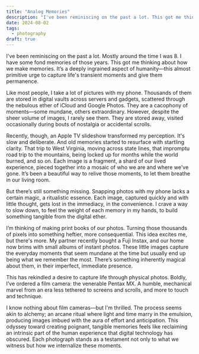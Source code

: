 ```yaml
---
title: "Analog Memories"
description: "I've been reminiscing on the past a lot. This got me thinking about how we make memories. Like most people, I take a lot of pictures with my phone. But they are stored away, visited occasionally during bouts of nostalgia or accidental scrolls. And this has rekindled a desire to capture life through physical photos. Boldly, I’ve ordered a film camera..."
date: 2024-08-02
tags:
  - photography
draft: true
---
```


I've been reminiscing on the past a lot. Mostly around the time I was 8. I have some fond memories of those years. This got me thinking about how we make memories. It’s a deeply ingrained aspect of humanity—this almost primitive urge to capture life's transient moments and give them permanence.

Like most people, I take a lot of pictures with my phone. Thousands of them are stored in digital vaults across servers and gadgets, scattered through the nebulous ether of iCloud and Google Photos. They are a cacophony of moments—some mundane, others extraordinary. However, despite the sheer volume of images, I rarely see them. They are stored away, visited occasionally during bouts of nostalgia or accidental scrolls.

Recently, though, an Apple TV slideshow transformed my perception. It's slow and deliberate. And old memories started to resurface with startling clarity. That trip to West Virginia, moving across state lines, that impromptu road trip to the mountains, being locked up for months while the world burned, and so on. Each image is a fragment, a shard of our lived experience, pieced together into a mosaic of who we are and where we've gone. It’s been a beautiful way to relive those moments, to let them breathe in our living room.

But there’s still something missing. Snapping photos with my phone lacks a certain magic, a ritualistic essence. Each image, captured quickly and with little thought, gets lost in the immediacy, in the convenience. I crave a way to slow down, to feel the weight of each memory in my hands, to build something tangible from the digital ether.

I’m thinking of making print books of our photos. Turning those thousands of pixels into something heftier, more consequential. This idea excites me, but there's more. My partner recently bought a Fuji Instax, and our home now brims with small albums of instant photos. These little images capture the everyday moments that seem mundane at the time but usually end up being what we remember the most. There’s something inherently magical about them, in their imperfect, immediate presence.

This has rekindled a desire to capture life through physical photos. Boldly, I’ve ordered a film camera: the venerable Pentax MX. A humble, mechanical marvel from an era less tethered to screens and scrolls, and more to touch and technique.

I know nothing about film cameras—but I'm thrilled. The process seems akin to alchemy; an arcane ritual where light and time marry in the emulsion, producing images imbued with the aura of effort and anticipation. This odyssey toward creating poignant, tangible memories feels like reclaiming an intrinsic part of the human experience that digital technology has obscured. Each photograph stands as a testament not only to what we witness but how we internalize these moments.